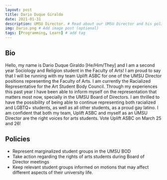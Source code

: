```yaml
---
layout: post
title: Dario Duque Giraldo
date: 2021-01-31
description: UMSU Director. # Read about our UMSU Director and his policies
img: Dario.png # Add image post (optional)
tags: [Programming, Learn] # add tag
---
```

## Bio
Hello, my name is Dario Duque Giraldo [He/Him/They] and I am a second year Sociology and Religion student in the Faculty of Arts! I am proud to say that I will be running with my team Uplift ASBC for one of the UMSU Director positions representing the Faculty of Arts. I am currently the Racialized Representative for the Art Student Body Council. 
Through my experiences this past year I have been able to inform myself on the representation that matters most now, specially in the UMSU Board of Directors. I am thrilled to have the possibility of being able to continue representing both racialized and LGBTQ+ students, as well as all other students, as a proud gay latino. 
I am confident that both my team, Uplift ASBC and myself as an UMSU Director are the right voices for arts students. 
Vote Uplift ASBC on March 25 and 26!

## Policies

- Represent marginalized student groups in the UMSU BOD
- Take action regarding the rights of arts students during Board of Director meetings 
- Keep relevant student groups informed on motions that may affect different aspects of their university life.
